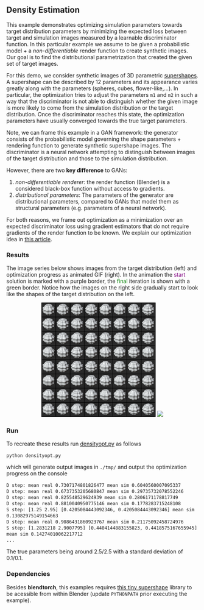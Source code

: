 ## Density Estimation

This example demonstrates optimizing simulation parameters towards target distribution parameters by minimizing the expected loss between target and simulation images measured by a learnable discriminator function. In this particular example we assume to be given a probabilistic model + a _non-differentiable_ render function to create synthetic images. Our goal is to find the distributional parametrization that created the given set of target images.

For this demo, we consider synthetic images of 3D parametric [supershapes](https://en.wikipedia.org/wiki/Superformula). A supershape can be described by 12 parameters and its appearance varies greatly along with the parameters (spheres, cubes, flower-like,...). In particular, the optimization tries to adjust the parameters `m1` and `m2` in such a way that the discriminator is not able to distinguish whether the given image is more likely to come from the simulation distribution or the target distribution. Once the discriminator reaches this state, the optimization parameters have usually converged towards the true target parameters.

Note, we can frame this example in a GAN framework: the generator consists of the probabilistic model governing the shape parameters + rendering function to generate synthetic supershape images. The discriminator is a neural network attempting to distinguish between images of the target distribution and those to the simulation distribution. 

However, there are two **key difference** to GANs: 
 1. *non-differentiable renderer*: the render function (Blender) is a considered black-box function without access to gradients. 
 1. *distributional parameters*: The parameters of the generator are distributional parameters, compared to GANs that model them as structural parameters (e.g. parameters of a neural network).
 
For both reasons, we frame out optimization as a minimization over an expected discriminator loss using gradient estimators that do not require gradients of the render function to be known. We explain our optimization idea in [this article](etc/blendtorch_stochopt.pdf).

### Results

The image series below shows images from the target distribution (left) and optimization progress as animated GIF (right). In the animation the <span style="color:purple">start</span> solution is marked with a purple border, the <span style="color:green">final</span> iteration is shown with a green border. Notice how the images on the right side gradually start to look like the shapes of the target distribution on the left.
<div align="center">
<img src="etc/real.png" width="300">
<img src="etc/densityopt.gif" width="300">
</div>

### Run

To recreate these results run [densityopt.py](./densityopt.py) as follows
```
python densityopt.py
```
which will generate output images in `./tmp/` and output the optimization progress on the console 
```
D step: mean real 0.7307174801826477 mean sim 0.6040560007095337
D step: mean real 0.6737353205680847 mean sim 0.29735732078552246
D step: mean real 0.825548529624939 mean sim 0.2806171178817749
D step: mean real 0.8810040950775146 mean sim 0.1778283715248108
S step: [1.25 2.95] [0.4205084443092346, 0.4205084443092346] mean sim 0.13082975149154663
D step: mean real 0.9086431860923767 mean sim 0.21175092458724976
S step: [1.2831218 2.9007795] [0.4404144883155823, 0.4418575167655945] mean sim 0.14274010062217712
...
```
The true parameters being around 2.5/2.5 with a standard deviation of 0.1/0.1.

### Dependencies

Besides **blendtorch**, this examples requires [this tiny supershape](https://github.com/cheind/supershape) library to be acessible from within Blender (update `PYTHONPATH` prior executing the example).



